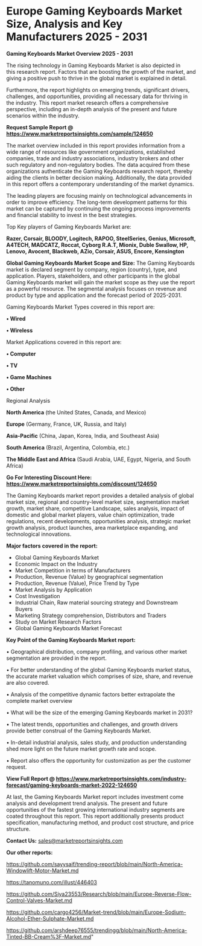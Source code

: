 # Europe Gaming Keyboards Market Size, Analysis and Key Manufacturers 2025 - 2031

<Strong> Gaming Keyboards Market Overview 2025 - 2031</strong>

The rising technology in Gaming Keyboards Market is also depicted in this research report. Factors that are boosting the growth of the market, and giving a positive push to thrive in the global market is explained in detail.

Furthermore, the report highlights on emerging trends, significant drivers, challenges, and opportunities, providing all necessary data for thriving in the industry. This report market research offers a comprehensive perspective, including an in-depth analysis of the present and future scenarios within the industry.

<strong>Request Sample Report @ <a href=https://www.marketreportsinsights.com/sample/124650>https://www.marketreportsinsights.com/sample/124650</a></strong>

The market overview included in this report provides information from a wide range of resources like government organizations, established companies, trade and industry associations, industry brokers and other such regulatory and non-regulatory bodies. The data acquired from these organizations authenticate the Gaming Keyboards research report, thereby aiding the clients in better decision making. Additionally, the data provided in this report offers a contemporary understanding of the market dynamics.

The leading players are focusing mainly on technological advancements in order to improve efficiency. The long-term development patterns for this market can be captured by continuing the ongoing process improvements and financial stability to invest in the best strategies.

Top Key players of Gaming Keyboards Market are:

<strong>Razer, Corsair, BLOODY, Logitech, RAPOO, SteelSeries, Genius, Microsoft, A4TECH, MADCATZ, Roccat, Cyborg R.A.T, Mionix, Duble Swallow, HP, Lenovo, Avocent, Blackweb, AZio, Corsair, ASUS, Encore, Kensington</strong>

<strong><b>Global Gaming Keyboards Market Scope and Size:</b></strong>
The Gaming Keyboards market is declared segment by company, region (country), type, and application. Players, stakeholders, and other participants in the global Gaming Keyboards market will gain the market scope as they use the report as a powerful resource. The segmental analysis focuses on revenue and product by type and application and the forecast period of 2025-2031.

Gaming Keyboards Market Types covered in this report are:

<strong>• Wired

• Wireless</strong>

Market Applications covered in this report are:

<strong>• Computer

• TV

• Game Machines

• Other</strong> 

Regional Analysis

<strong>North America</strong> (the United States, Canada, and Mexico)

<strong>Europe</strong> (Germany, France, UK, Russia, and Italy)

<strong>Asia-Pacific</strong> (China, Japan, Korea, India, and Southeast Asia)

<strong>South America</strong> (Brazil, Argentina, Colombia, etc.)

<strong>The Middle East and Africa</strong> (Saudi Arabia, UAE, Egypt, Nigeria, and South Africa)

<strong>Go For Interesting Discount Here: <a href=https://www.marketreportsinsights.com/discount/124650>https://www.marketreportsinsights.com/discount/124650</a></strong>

The Gaming Keyboards market report provides a detailed analysis of global market size, regional and country-level market size, segmentation market growth, market share, competitive Landscape, sales analysis, impact of domestic and global market players, value chain optimization, trade regulations, recent developments, opportunities analysis, strategic market growth analysis, product launches, area marketplace expanding, and technological innovations.

<strong><b>Major factors covered in the report:</b></strong>
<ul>
  <li>Global Gaming Keyboards Market </li>
  <li>Economic Impact on the Industry</li>
  <li>Market Competition in terms of Manufacturers</li>
  <li>Production, Revenue (Value) by geographical segmentation</li>
  <li>Production, Revenue (Value), Price Trend by Type</li>
  <li>Market Analysis by Application</li>
  <li>Cost Investigation</li>
  <li>Industrial Chain, Raw material sourcing strategy and Downstream Buyers</li>
  <li>Marketing Strategy comprehension, Distributors and Traders</li>
  <li>Study on Market Research Factors</li>
  <li>Global Gaming Keyboards Market Forecast</li>
</ul>

<strong><b>Key Point of the Gaming Keyboards Market report:</b></strong>

• Geographical distribution, company profiling, and various other market segmentation are provided in the report.

• For better understanding of the global Gaming Keyboards market status, the accurate market valuation which comprises of size, share, and revenue are also covered.

• Analysis of the competitive dynamic factors better extrapolate the complete market overview

• What will be the size of the emerging Gaming Keyboards market in 2031?

• The latest trends, opportunities and challenges, and growth drivers provide better construal of the Gaming Keyboards Market.

• In-detail industrial analysis, sales study, and production understanding shed more light on the future market growth rate and scope.

• Report also offers the opportunity for customization as per the customer request.

<strong><b>View Full Report @ <a href=https://www.marketreportsinsights.com/industry-forecast/gaming-keyboards-market-2022-124650>https://www.marketreportsinsights.com/industry-forecast/gaming-keyboards-market-2022-124650</a></b></strong>


At last, the Gaming Keyboards Market report includes investment come analysis and development trend analysis. The present and future opportunities of the fastest growing international industry segments are coated throughout this report. This report additionally presents product specification, manufacturing method, and product cost structure, and price structure.

<strong>Contact Us:</strong>
sales@marketreportsinsights.com

<strong>Our other reports:</strong>

<a href=https://github.com/sayysaif/trending-report/blob/main/North-America-Windowlift-Motor-Market.md>https://github.com/sayysaif/trending-report/blob/main/North-America-Windowlift-Motor-Market.md</a>

<a href=https://tanomuno.com/illust/446403>https://tanomuno.com/illust/446403</a>

<a href=https://github.com/Siya23553/Research/blob/main/Europe-Reverse-Flow-Control-Valves-Market.md>https://github.com/Siya23553/Research/blob/main/Europe-Reverse-Flow-Control-Valves-Market.md</a>

<a href=https://github.com/cargo4256/Market-trend/blob/main/Europe-Sodium-Alcohol-Ether-Sulphate-Market.md>https://github.com/cargo4256/Market-trend/blob/main/Europe-Sodium-Alcohol-Ether-Sulphate-Market.md</a>

<a href=https://github.com/arshdeep76555/trendingg/blob/main/North-America-Tinted-BB-Cream%3F-Market.md>https://github.com/arshdeep76555/trendingg/blob/main/North-America-Tinted-BB-Cream%3F-Market.md</a>"
